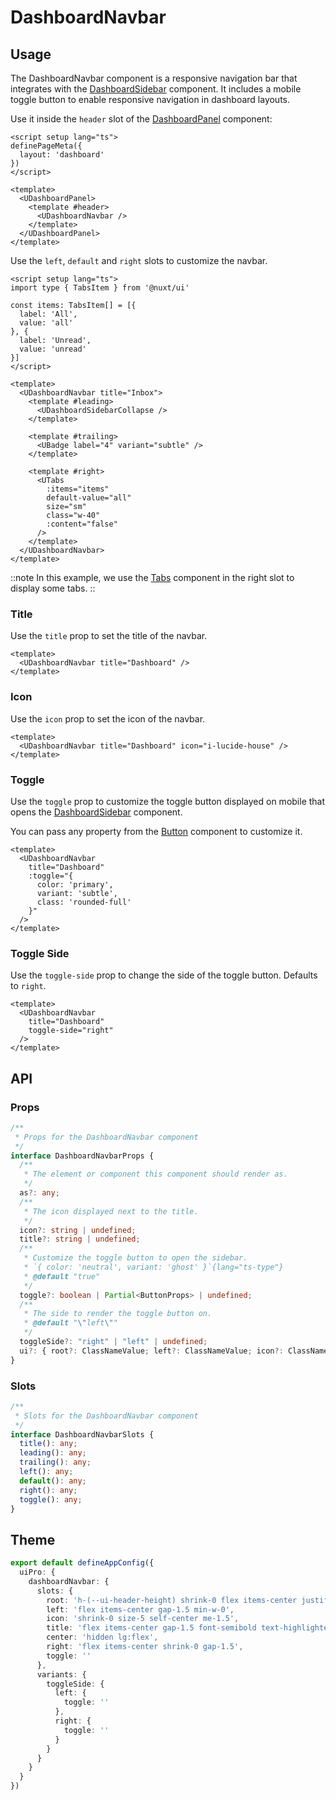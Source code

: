 # DashboardNavbar

## Usage

The DashboardNavbar component is a responsive navigation bar that integrates with the [DashboardSidebar](https://ui.nuxt.com/components/dashboard-sidebar) component. It includes a mobile toggle button to enable responsive navigation in dashboard layouts.

Use it inside the `header` slot of the [DashboardPanel](https://ui.nuxt.com/components/dashboard-panel) component:

```vue [pages/index.vue] {9-11}
<script setup lang="ts">
definePageMeta({
  layout: 'dashboard'
})
</script>

<template>
  <UDashboardPanel>
    <template #header>
      <UDashboardNavbar />
    </template>
  </UDashboardPanel>
</template>
```

Use the `left`, `default` and `right` slots to customize the navbar.

```vue [DashboardNavbarExample.vue]
<script setup lang="ts">
import type { TabsItem } from '@nuxt/ui'

const items: TabsItem[] = [{
  label: 'All',
  value: 'all'
}, {
  label: 'Unread',
  value: 'unread'
}]
</script>

<template>
  <UDashboardNavbar title="Inbox">
    <template #leading>
      <UDashboardSidebarCollapse />
    </template>

    <template #trailing>
      <UBadge label="4" variant="subtle" />
    </template>

    <template #right>
      <UTabs
        :items="items"
        default-value="all"
        size="sm"
        class="w-40"
        :content="false"
      />
    </template>
  </UDashboardNavbar>
</template>
```

::note
In this example, we use the [Tabs](https://ui.nuxt.com/components/tabs) component in the right slot to display some tabs.
::

### Title

Use the `title` prop to set the title of the navbar.

```vue
<template>
  <UDashboardNavbar title="Dashboard" />
</template>
```

### Icon

Use the `icon` prop to set the icon of the navbar.

```vue
<template>
  <UDashboardNavbar title="Dashboard" icon="i-lucide-house" />
</template>
```

### Toggle

Use the `toggle` prop to customize the toggle button displayed on mobile that opens the [DashboardSidebar](https://ui.nuxt.com/components/dashboard-sidebar) component.

You can pass any property from the [Button](https://ui.nuxt.com/components/button) component to customize it.

```vue [DashboardNavbarToggleExample.vue]
<template>
  <UDashboardNavbar
    title="Dashboard"
    :toggle="{
      color: 'primary',
      variant: 'subtle',
      class: 'rounded-full'
    }"
  />
</template>
```

### Toggle Side

Use the `toggle-side` prop to change the side of the toggle button. Defaults to `right`.

```vue [DashboardNavbarToggleSideExample.vue]
<template>
  <UDashboardNavbar
    title="Dashboard"
    toggle-side="right"
  />
</template>
```

## API

### Props

```ts
/**
 * Props for the DashboardNavbar component
 */
interface DashboardNavbarProps {
  /**
   * The element or component this component should render as.
   */
  as?: any;
  /**
   * The icon displayed next to the title.
   */
  icon?: string | undefined;
  title?: string | undefined;
  /**
   * Customize the toggle button to open the sidebar.
   * `{ color: 'neutral', variant: 'ghost' }`{lang="ts-type"}
   * @default "true"
   */
  toggle?: boolean | Partial<ButtonProps> | undefined;
  /**
   * The side to render the toggle button on.
   * @default "\"left\""
   */
  toggleSide?: "right" | "left" | undefined;
  ui?: { root?: ClassNameValue; left?: ClassNameValue; icon?: ClassNameValue; title?: ClassNameValue; center?: ClassNameValue; right?: ClassNameValue; toggle?: ClassNameValue; } | undefined;
}
```

### Slots

```ts
/**
 * Slots for the DashboardNavbar component
 */
interface DashboardNavbarSlots {
  title(): any;
  leading(): any;
  trailing(): any;
  left(): any;
  default(): any;
  right(): any;
  toggle(): any;
}
```

## Theme

```ts [app.config.ts]
export default defineAppConfig({
  uiPro: {
    dashboardNavbar: {
      slots: {
        root: 'h-(--ui-header-height) shrink-0 flex items-center justify-between border-b border-default px-4 sm:px-6 gap-1.5',
        left: 'flex items-center gap-1.5 min-w-0',
        icon: 'shrink-0 size-5 self-center me-1.5',
        title: 'flex items-center gap-1.5 font-semibold text-highlighted truncate',
        center: 'hidden lg:flex',
        right: 'flex items-center shrink-0 gap-1.5',
        toggle: ''
      },
      variants: {
        toggleSide: {
          left: {
            toggle: ''
          },
          right: {
            toggle: ''
          }
        }
      }
    }
  }
})
```

